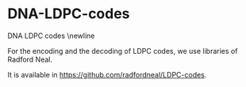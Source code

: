 # DNA-LDPC-codes
DNA LDPC codes
\newline





For the encoding and the decoding of LDPC codes, we use libraries of Radford Neal.

It is available in https://github.com/radfordneal/LDPC-codes.
